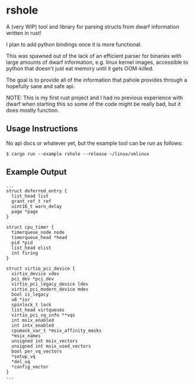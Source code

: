 # rshole

A (very WIP) tool and library for parsing structs from dwarf information written in rust!

I plan to add python bindings once it is more functional.

This was spawned out of the lack of an efficient parser for binaries with large amounts of dwarf information, e.g. linux kernel images, accessible to python that doesn't just eat memory until it gets OOM-killed.

The goal is to provide all of the information that pahole provides through a hopefully sane and safe api.

NOTE: This is my first rust project and I had no previous experience with dwarf when starting this so some of the code might be really bad, but it does mostly function.

## Usage Instructions

No api docs or whatever yet, but the example tool can be run as follows:

```console
$ cargo run --example rshole --release ~/linux/vmlinux
```

## Example Output

```
...
struct deferred_entry {
  list_head list
  grant_ref_t ref
  uint16_t warn_delay
  page *page
}

struct cpu_timer {
  timerqueue_node node
  timerqueue_head *head
  pid *pid
  list_head elist
  int firing
}

struct virtio_pci_device {
  virtio_device vdev
  pci_dev *pci_dev
  virtio_pci_legacy_device ldev
  virtio_pci_modern_device mdev
  bool is_legacy
  u8 *isr
  spinlock_t lock
  list_head virtqueues
  virtio_pci_vq_info **vqs
  int msix_enabled
  int intx_enabled
  cpumask_var_t *msix_affinity_masks
  *msix_names
  unsigned int msix_vectors
  unsigned int msix_used_vectors
  bool per_vq_vectors
  *setup_vq
  *del_vq
  *config_vector
}
...
```
